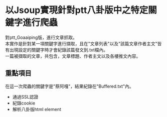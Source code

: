 # 以Jsoup實現針對ptt八卦版中之特定關鍵字進行爬蟲
對ptt_Goaaiping版，進行文章抓取。  
本實作是針對某一項關鍵字進行擷取，且在"文章列表"以及"該篇文章作者主文"皆有出現設定的關鍵字時才會紀錄該篇發文到.txt檔內。  
一篇被擷取的文章，共包含，文章標題、作者主文以及各樓推文內容。

## 重點項目
在這一次爬蟲的關鍵字是"蔡阿嘎"，結果紀錄在"Buffered.txt"內。

* 通過SSL認證
* 紀錄cookie
* 解析八卦版html element
